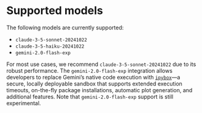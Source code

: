 # Supported models

The following models are currently supported:

- `claude-3-5-sonnet-20241022`
- `claude-3-5-haiku-20241022`
- `gemini-2.0-flash-exp`

For most use cases, we recommend `claude-3-5-sonnet-20241022` due to its robust performance. The `gemini-2.0-flash-exp` integration allows developers to replace Gemini’s native code execution with [`ipybox`](https://gradion-ai.github.io/ipybox/)—a secure, locally deployable sandbox that supports extended execution timeouts, on-the-fly package installations, automatic plot generation, and additional features. Note that `gemini-2.0-flash-exp` support is still experimental.
